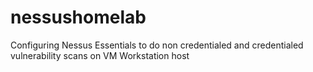 # nessushomelab
Configuring Nessus Essentials to do non credentialed and credentialed vulnerability scans on VM Workstation host
